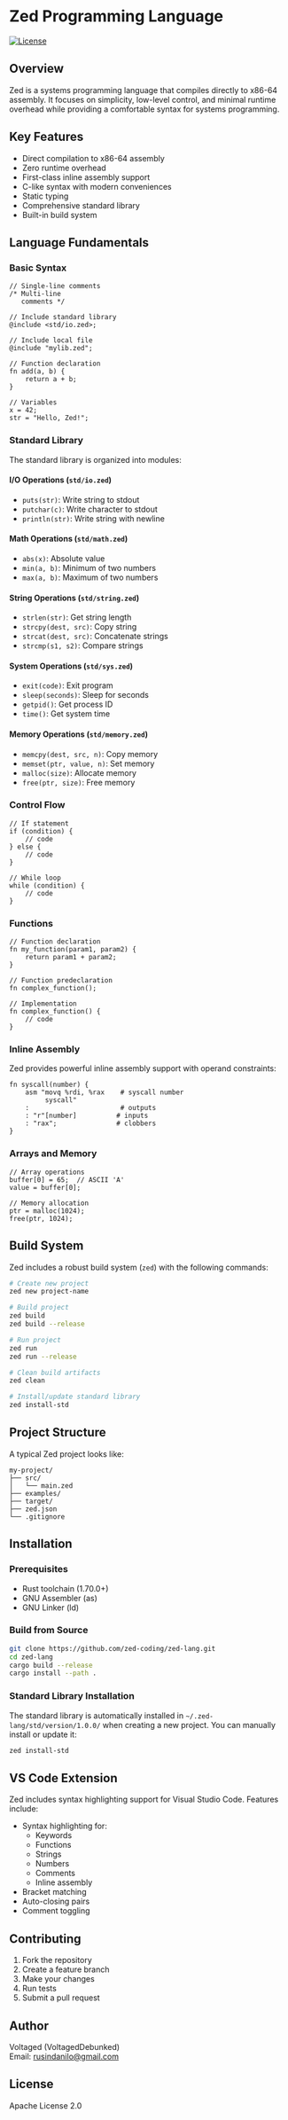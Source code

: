 # Zed Programming Language

[![License](https://img.shields.io/badge/license-Apache%202.0-blue.svg)](LICENSE)

## Overview

Zed is a systems programming language that compiles directly to x86-64 assembly. It focuses on simplicity, low-level control, and minimal runtime overhead while providing a comfortable syntax for systems programming.

## Key Features

- Direct compilation to x86-64 assembly
- Zero runtime overhead
- First-class inline assembly support
- C-like syntax with modern conveniences
- Static typing
- Comprehensive standard library
- Built-in build system

## Language Fundamentals

### Basic Syntax

```zed
// Single-line comments
/* Multi-line
   comments */

// Include standard library
@include <std/io.zed>;

// Include local file
@include "mylib.zed";

// Function declaration
fn add(a, b) {
    return a + b;
}

// Variables
x = 42;
str = "Hello, Zed!";
```

### Standard Library

The standard library is organized into modules:

#### I/O Operations (`std/io.zed`)
- `puts(str)`: Write string to stdout
- `putchar(c)`: Write character to stdout
- `println(str)`: Write string with newline

#### Math Operations (`std/math.zed`)
- `abs(x)`: Absolute value
- `min(a, b)`: Minimum of two numbers
- `max(a, b)`: Maximum of two numbers

#### String Operations (`std/string.zed`)
- `strlen(str)`: Get string length
- `strcpy(dest, src)`: Copy string
- `strcat(dest, src)`: Concatenate strings
- `strcmp(s1, s2)`: Compare strings

#### System Operations (`std/sys.zed`)
- `exit(code)`: Exit program
- `sleep(seconds)`: Sleep for seconds
- `getpid()`: Get process ID
- `time()`: Get system time

#### Memory Operations (`std/memory.zed`)
- `memcpy(dest, src, n)`: Copy memory
- `memset(ptr, value, n)`: Set memory
- `malloc(size)`: Allocate memory
- `free(ptr, size)`: Free memory

### Control Flow

```zed
// If statement
if (condition) {
    // code
} else {
    // code
}

// While loop
while (condition) {
    // code
}
```

### Functions

```zed
// Function declaration
fn my_function(param1, param2) {
    return param1 + param2;
}

// Function predeclaration
fn complex_function();

// Implementation
fn complex_function() {
    // code
}
```

### Inline Assembly

Zed provides powerful inline assembly support with operand constraints:

```zed
fn syscall(number) {
    asm "movq %rdi, %rax    # syscall number
         syscall"
    :                       # outputs
    : "r"[number]          # inputs
    : "rax";               # clobbers
}
```

### Arrays and Memory

```zed
// Array operations
buffer[0] = 65;  // ASCII 'A'
value = buffer[0];

// Memory allocation
ptr = malloc(1024);
free(ptr, 1024);
```

## Build System

Zed includes a robust build system (`zed`) with the following commands:

```bash
# Create new project
zed new project-name

# Build project
zed build
zed build --release

# Run project
zed run
zed run --release

# Clean build artifacts
zed clean

# Install/update standard library
zed install-std
```

## Project Structure

A typical Zed project looks like:

```
my-project/
├── src/
│   └── main.zed
├── examples/
├── target/
├── zed.json
└── .gitignore
```

## Installation

### Prerequisites
- Rust toolchain (1.70.0+)
- GNU Assembler (as)
- GNU Linker (ld)

### Build from Source

```bash
git clone https://github.com/zed-coding/zed-lang.git
cd zed-lang
cargo build --release
cargo install --path .
```

### Standard Library Installation

The standard library is automatically installed in `~/.zed-lang/std/version/1.0.0/` when creating a new project. You can manually install or update it:

```bash
zed install-std
```

## VS Code Extension

Zed includes syntax highlighting support for Visual Studio Code. Features include:

- Syntax highlighting for:
  - Keywords
  - Functions
  - Strings
  - Numbers
  - Comments
  - Inline assembly
- Bracket matching
- Auto-closing pairs
- Comment toggling

## Contributing

1. Fork the repository
2. Create a feature branch
3. Make your changes
4. Run tests
5. Submit a pull request

## Author

Voltaged (VoltagedDebunked)  
Email: rusindanilo@gmail.com

## License

Apache License 2.0

